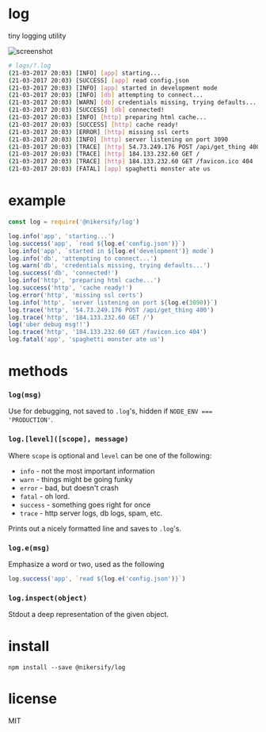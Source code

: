 # log

tiny logging utility

![screenshot](https://i.nikerino.com/syofy6.png)

```sh
# logs/?.log
(21-03-2017 20:03) [INFO] [app] starting...
(21-03-2017 20:03) [SUCCESS] [app] read config.json
(21-03-2017 20:03) [INFO] [app] started in development mode
(21-03-2017 20:03) [INFO] [db] attempting to connect...
(21-03-2017 20:03) [WARN] [db] credentials missing, trying defaults...
(21-03-2017 20:03) [SUCCESS] [db] connected!
(21-03-2017 20:03) [INFO] [http] preparing html cache...
(21-03-2017 20:03) [SUCCESS] [http] cache ready!
(21-03-2017 20:03) [ERROR] [http] missing ssl certs
(21-03-2017 20:03) [INFO] [http] server listening on port 3090
(21-03-2017 20:03) [TRACE] [http] 54.73.249.176 POST /api/get_thing 400
(21-03-2017 20:03) [TRACE] [http] 184.133.232.60 GET /
(21-03-2017 20:03) [TRACE] [http] 184.133.232.60 GET /favicon.ico 404
(21-03-2017 20:03) [FATAL] [app] spaghetti monster ate us
```

# example

```js
const log = require('@nikersify/log')

log.info('app', 'starting...')
log.success('app', `read ${log.e('config.json')}`)
log.info('app', `started in ${log.e('development')} mode`)
log.info('db', 'attempting to connect...')
log.warn('db', 'credentials missing, trying defaults...')
log.success('db', 'connected!')
log.info('http', 'preparing html cache...')
log.success('http', 'cache ready!')
log.error('http', 'missing ssl certs')
log.info('http', `server listening on port ${log.e(3090)}`)
log.trace('http', '54.73.249.176 POST /api/get_thing 400')
log.trace('http', '184.133.232.60 GET /')
log('uber debug msg!!')
log.trace('http', '184.133.232.60 GET /favicon.ico 404')
log.fatal('app', 'spaghetti monster ate us')
```

# methods

### `log(msg)`

Use for debugging, not saved to `.log`'s, hidden if `NODE_ENV === 'PRODUCTION'`.

### `log.[level]([scope], message)`
Where `scope` is optional and `level` can be one of the following:
* `info` - not the most important information
* `warn` - things might be going funky
* `error` - bad, but doesn't crash
* `fatal` - oh lord.
* `success` - something goes right for once
* `trace` - http server logs, db logs, spam, etc.

Prints out a nicely formatted line and saves to `.log`'s.

### `log.e(msg)`
Emphasize a word or two, used as the following
```js
log.success('app', `read ${log.e('config.json')}`) 
```

### `log.inspect(object)`
Stdout a deep representation of the given object.

# install

`npm install --save @nikersify/log`

# license

MIT